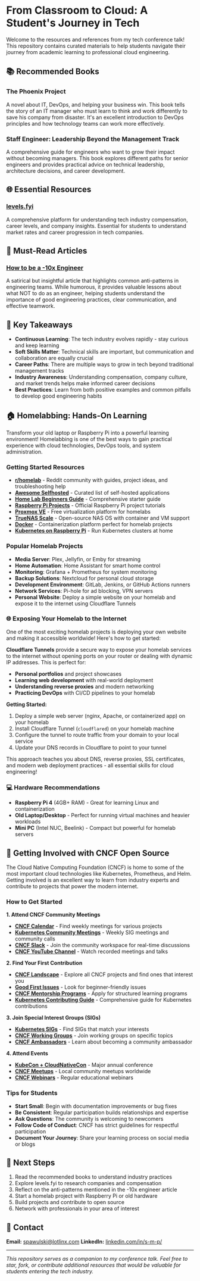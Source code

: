 # From Classroom to Cloud: A Student's Journey in Tech

Welcome to the resources and references from my tech conference talk! This repository contains curated materials to help students navigate their journey from academic learning to professional cloud engineering.

## 📚 Recommended Books

### The Phoenix Project
A novel about IT, DevOps, and helping your business win. This book tells the story of an IT manager who must learn to think and work differently to save his company from disaster. It's an excellent introduction to DevOps principles and how technology teams can work more effectively.

### Staff Engineer: Leadership Beyond the Management Track
A comprehensive guide for engineers who want to grow their impact without becoming managers. This book explores different paths for senior engineers and provides practical advice on technical leadership, architecture decisions, and career development.

## 🌐 Essential Resources

### [levels.fyi](https://levels.fyi)
A comprehensive platform for understanding tech industry compensation, career levels, and company insights. Essential for students to understand market rates and career progression in tech companies.

## 📖 Must-Read Articles

### [How to be a -10x Engineer](https://taylor.town/-10x)
A satirical but insightful article that highlights common anti-patterns in engineering teams. While humorous, it provides valuable lessons about what NOT to do as an engineer, helping students understand the importance of good engineering practices, clear communication, and effective teamwork.

## 🎯 Key Takeaways

- **Continuous Learning**: The tech industry evolves rapidly - stay curious and keep learning
- **Soft Skills Matter**: Technical skills are important, but communication and collaboration are equally crucial
- **Career Paths**: There are multiple ways to grow in tech beyond traditional management tracks
- **Industry Awareness**: Understanding compensation, company culture, and market trends helps make informed career decisions
- **Best Practices**: Learn from both positive examples and common pitfalls to develop good engineering habits

## 🏠 Homelabbing: Hands-On Learning

Transform your old laptop or Raspberry Pi into a powerful learning environment! Homelabbing is one of the best ways to gain practical experience with cloud technologies, DevOps tools, and system administration.

### Getting Started Resources

- **[r/homelab](https://reddit.com/r/homelab)** - Reddit community with guides, project ideas, and troubleshooting help
- **[Awesome Selfhosted](https://github.com/awesome-selfhosted/awesome-selfhosted)** - Curated list of self-hosted applications
- **[Home Lab Beginners Guide](https://www.reddit.com/r/homelab/wiki/beginnersguide)** - Comprehensive starter guide
- **[Raspberry Pi Projects](https://projects.raspberrypi.org/)** - Official Raspberry Pi project tutorials
- **[Proxmox VE](https://www.proxmox.com/en/proxmox-ve)** - Free virtualization platform for homelabs
- **[TrueNAS Scale](https://www.truenas.com/truenas-scale/)** - Open-source NAS OS with container and VM support
- **[Docker](https://docs.docker.com/get-started/)** - Containerization platform perfect for homelab projects
- **[Kubernetes on Raspberry Pi](https://kubernetes.io/docs/setup/production-environment/turnkey/on-premises/)** - Run Kubernetes clusters at home

### Popular Homelab Projects

- **Media Server**: Plex, Jellyfin, or Emby for streaming
- **Home Automation**: Home Assistant for smart home control
- **Monitoring**: Grafana + Prometheus for system monitoring
- **Backup Solutions**: Nextcloud for personal cloud storage
- **Development Environment**: GitLab, Jenkins, or GitHub Actions runners
- **Network Services**: Pi-hole for ad blocking, VPN servers
- **Personal Website**: Deploy a simple website on your homelab and expose it to the internet using Cloudflare Tunnels

### 🌐 Exposing Your Homelab to the Internet

One of the most exciting homelab projects is deploying your own website and making it accessible worldwide! Here's how to get started:

**Cloudflare Tunnels** provide a secure way to expose your homelab services to the internet without opening ports on your router or dealing with dynamic IP addresses. This is perfect for:

- **Personal portfolios** and project showcases
- **Learning web development** with real-world deployment
- **Understanding reverse proxies** and modern networking
- **Practicing DevOps** with CI/CD pipelines to your homelab

**Getting Started:**
1. Deploy a simple web server (nginx, Apache, or containerized app) on your homelab
2. Install Cloudflare Tunnel (`cloudflared`) on your homelab machine
3. Configure the tunnel to route traffic from your domain to your local service
4. Update your DNS records in Cloudflare to point to your tunnel

This approach teaches you about DNS, reverse proxies, SSL certificates, and modern web deployment practices - all essential skills for cloud engineering!

### 💻 Hardware Recommendations

- **Raspberry Pi 4** (4GB+ RAM) - Great for learning Linux and containerization
- **Old Laptop/Desktop** - Perfect for running virtual machines and heavier workloads
- **Mini PC** (Intel NUC, Beelink) - Compact but powerful for homelab servers

## 🌟 Getting Involved with CNCF Open Source

The Cloud Native Computing Foundation (CNCF) is home to some of the most important cloud technologies like Kubernetes, Prometheus, and Helm. Getting involved is an excellent way to learn from industry experts and contribute to projects that power the modern internet.

### How to Get Started

**1. Attend CNCF Community Meetings**
- **[CNCF Calendar](https://www.cncf.io/community/calendar/)** - Find weekly meetings for various projects
- **[Kubernetes Community Meetings](https://github.com/kubernetes/community/tree/master/communication)** - Weekly SIG meetings and community calls
- **[CNCF Slack](https://slack.cncf.io/)** - Join the community workspace for real-time discussions
- **[CNCF YouTube Channel](https://www.youtube.com/c/CloudNativeComputingFoundation)** - Watch recorded meetings and talks

**2. Find Your First Contribution**
- **[CNCF Landscape](https://landscape.cncf.io/)** - Explore all CNCF projects and find ones that interest you
- **[Good First Issues](https://github.com/cncf/foundation/blob/main/mentoring/lfx-mentorship/2023/README.md)** - Look for beginner-friendly issues
- **[CNCF Mentorship Programs](https://github.com/cncf/mentoring)** - Apply for structured learning programs
- **[Kubernetes Contributing Guide](https://github.com/kubernetes/community/blob/master/contributors/guide/README.md)** - Comprehensive guide for Kubernetes contributions

**3. Join Special Interest Groups (SIGs)**
- **[Kubernetes SIGs](https://github.com/kubernetes/community/tree/master/sig-list)** - Find SIGs that match your interests
- **[CNCF Working Groups](https://github.com/cncf/toc/tree/main/workinggroups)** - Join working groups on specific topics
- **[CNCF Ambassadors](https://www.cncf.io/people/ambassadors/)** - Learn about becoming a community ambassador

**4. Attend Events**
- **[KubeCon + CloudNativeCon](https://events.linuxfoundation.org/about/kubecon-cloudnativecon/)** - Major annual conference
- **[CNCF Meetups](https://www.meetup.com/pro/cncf/)** - Local community meetups worldwide
- **[CNCF Webinars](https://www.cncf.io/webinars/)** - Regular educational webinars

### Tips for Students

- **Start Small**: Begin with documentation improvements or bug fixes
- **Be Consistent**: Regular participation builds relationships and expertise
- **Ask Questions**: The community is welcoming to newcomers
- **Follow Code of Conduct**: CNCF has strict guidelines for respectful participation
- **Document Your Journey**: Share your learning process on social media or blogs

## 🚀 Next Steps

1. Read the recommended books to understand industry practices
2. Explore levels.fyi to research companies and compensation
3. Reflect on the anti-patterns mentioned in the -10x engineer article
4. Start a homelab project with Raspberry Pi or old hardware
5. Build projects and contribute to open source
6. Network with professionals in your area of interest

## 📧 Contact

**Email:** [spawulski@lotlinx.com](mailto:spawulski@lotlinx.com)
**LinkedIn:** [linkedin.com/in/s-m-p/](https://www.linkedin.com/in/s-m-p/)

---

*This repository serves as a companion to my conference talk. Feel free to star, fork, or contribute additional resources that would be valuable for students entering the tech industry.*
